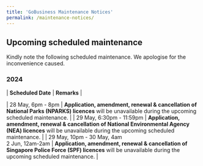 ```yaml
---
title: 'GoBusiness Maintenance Notices'
permalink: /maintenance-notices/
---
```


## Upcoming scheduled maintenance

Kindly note the following scheduled maintenance. We apologise for the inconvenience caused.

### 2024 

| **Scheduled Date** | **Remarks** |  

| 28 May, 6pm - 8pm | **Application, amendment, renewal & cancellation of National Parks (NPARKS) licences** will be unavailable during the upcoming scheduled maintenance. |
| 29 May, 6:30pm - 11:59pm | **Application, amendment, renewal & cancellation of National Environmental Agency (NEA) licences** will be unavailable during the upcoming scheduled maintenance. |
| 29 May, 10pm - 30 May, 4am<br>2 Jun, 12am-2am | **Application, amendment, renewal & cancellation of Singapore Police Force (SPF) licences** will be unavailable during the upcoming scheduled maintenance. |



<script src="/jquery/jquery.min.js"></script> <script src="/jquery/resize-tables.js"></script>
